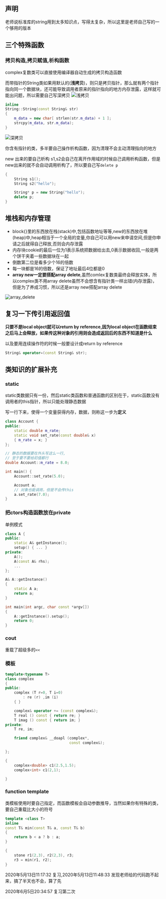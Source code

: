 ## 声明
老师说标准库的string用到太多知识点，写得太复杂，所以这里是老师自己写的一个够用的版本

## 三个特殊函数
### 拷贝构造,拷贝赋值,析构函数
complex复数类可以直接使用编译器自动生成的拷贝构造函数

而带指针的String类如果用默认的(**浅拷贝**)，则只是拷贝指针，那么就有两个指针指向同一个数据块，还可能导致调用者原来的指针指向的地方内存泄露，这样就可能出问题，所以需要自己写深拷贝
![浅拷贝](https://img-blog.csdnimg.cn/20200319094320572.png?x-oss-process=image/watermark,type_ZmFuZ3poZW5naGVpdGk,shadow_10,text_aHR0cHM6Ly9ibG9nLmNzZG4ubmV0L25ldmVfZ2l2ZV91cF9kYW4=,size_16,color_FFFFFF,t_70)

```cpp
inline
String::String(const String& str)
{
    m_data = new char[ strlen(str.m_data) + 1 ];
    strcpy(m_data, str.m_data);
}
```

![深拷贝](https://img-blog.csdnimg.cn/2020031909442637.png?x-oss-process=image/watermark,type_ZmFuZ3poZW5naGVpdGk,shadow_10,text_aHR0cHM6Ly9ibG9nLmNzZG4ubmV0L25ldmVfZ2l2ZV91cF9kYW4=,size_16,color_FFFFFF,t_70)

你含有指针的类，多半要自己操作析构函数，因为清理不会主动清理指向的地方

new 出来的要自己析构
s1,s2会自己在离开作用域的时候自己调用析构函数，但是new出来的就不会自动调用析构了，所以要自己写`delete p`
```cpp
{
    String s1();
    String s2("hello");

    String* p = new String("hello");
    delete p;
}
```


## 堆栈和内存管理
- block{}里的东西放在栈(stack)中,包括函数地址等等,new的东西放在堆(heap)中,heap相当于一个全局的变量,你自己可以用new来申请空间,但是你申请之后就得自己释放,否则会内存泄露
- 内存块cookie的最后一位为1表示系统把数据给出去,0表示数据收回,一般是两个饼干夹着一些数据块在一起
- 倒数第二位是看多少个16的倍数
- 每一块都是16的倍数，保证了地址最后4位都是0
- **array new一定要搭配array delete**,虽然comlex复数类最终会释放实体，所以complex类不用array delete虽然不会想含有指针类一样出错(内存泄露)，但是为了养成习惯，所以还是array new搭配array delete

![array_delete](https://img-blog.csdnimg.cn/20200319124352174.png?x-oss-process=image/watermark,type_ZmFuZ3poZW5naGVpdGk,shadow_10,text_aHR0cHM6Ly9ibG9nLmNzZG4ubmV0L25ldmVfZ2l2ZV91cF9kYW4=,size_16,color_FFFFFF,t_70)

## 复习一下传引用返回值
**只要不是local object就可以return by reference,因为local object在函数结束之后马上会释放，如果传这种对象的引用则会造成返回后的东西不知道是什么**

以及要用连续操作符的时候一般要设计成return by reference

```cpp
String& operator=(const String& str);
```


## 类知识的扩展补充
### static
static类数据只有一份，然后static类函数和普通函数的区别在于，static函数没有调用者的this指针，所以只能处理静态数据

写一行下来，使得一个变量获得内存，数据，则称这一步为**定义**
```cpp
class Account {
public:
    static double m_rate;
    static void set_rate(const double& x)
    { m_rate = x; }
};

// 静态的数据要在外头写这么一行,
// 至于要不要给初值都行
double Account::m_rate = 8.0;

int main() {
    Account::set_rate(5.0);

    Account a;
    // 对象也能调用，但是不会传this
    a.set_rate(7.0);
}
```

### 把ctors构造函数放在private
单例模式
```cpp
class A {
public:
    static A& getInstance();
    setup() { ... }
private:
    A();
    A(const A& rhs);
    ...
};

A& A::getInstance()
{
    static A a;
    return a;
}

int main(int argc, char const *argv[])
{
    A::getInstance().setup();
    return 0;
}
```

### cout
重载了超级多的`<<`

### 模板
```cpp
template<typename T>
class complex
{
public:
    complex (T r=0, T i=0)
        : re (r) ,im (i)
    { }

    complex& operator += (const complex&);
    T real () const { return re; }
    T imag () const { return im; }
private:
    T re, im;

    friend complex& __doapl (complex*,
                             const complex&);

};

{
    complex<double> c1(2.5,1.5);
    complex<int> c1(2,1);

}
```


### function template
类模板使用时要自己指定，而函数模板会自动参数推导，当然如果你有特殊的类，要自己重载比大小的符号


```cpp
template <class T>
inline
const T& min(const T& a, const T& b)
{
    return b < a ? b : a;
}

{
    stone r1(2,3), r2(2,3), r3;
    r3 = min(r1, r2);
}
```



2020年5月13日11:17:32 复习,2020年5月13日11:48:33 发现老师给的代码跑不起来，搞了半天也不会，算了先

2020年6月5日20:34:57 复习第二次
